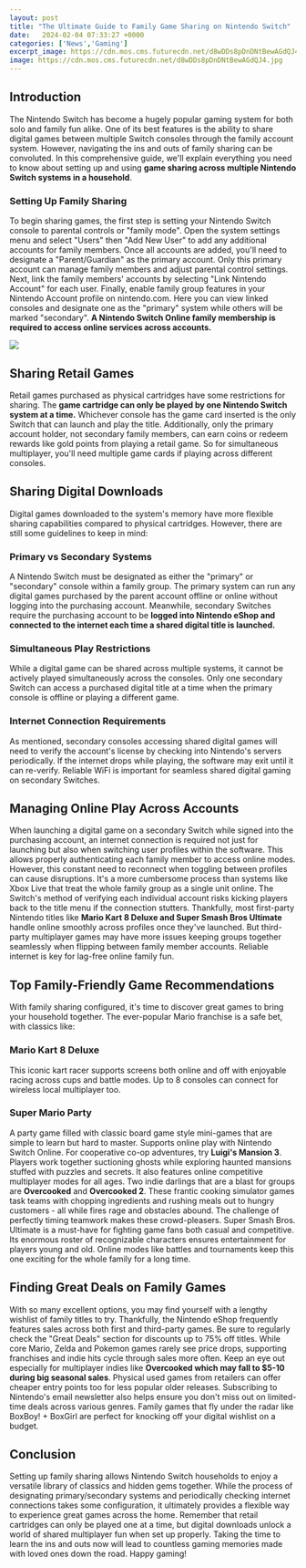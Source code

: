 ```yaml
---
layout: post
title: "The Ultimate Guide to Family Game Sharing on Nintendo Switch"
date:   2024-02-04 07:33:27 +0000
categories: ['News','Gaming']
excerpt_image: https://cdn.mos.cms.futurecdn.net/d8wDDs8pDnDNtBewAGdQJ4.jpg
image: https://cdn.mos.cms.futurecdn.net/d8wDDs8pDnDNtBewAGdQJ4.jpg
---
```


## Introduction
The Nintendo Switch has become a hugely popular gaming system for both solo and family fun alike. One of its best features is the ability to share digital games between multiple Switch consoles through the family account system. However, navigating the ins and outs of family sharing can be convoluted. In this comprehensive guide, we'll explain everything you need to know about setting up and using **game sharing across multiple Nintendo Switch systems in a household**.
### Setting Up Family Sharing
To begin sharing games, the first step is setting your Nintendo Switch console to parental controls or "family mode". Open the system settings menu and select "Users" then "Add New User" to add any additional accounts for family members. 
Once all accounts are added, you'll need to designate a "Parent/Guardian" as the primary account. Only this primary account can manage family members and adjust parental control settings. Next, link the family members' accounts by selecting "Link Nintendo Account" for each user. 
Finally, enable family group features in your Nintendo Account profile on nintendo.com. Here you can view linked consoles and designate one as the "primary" system while others will be marked "secondary". **A Nintendo Switch Online family membership is required to access online services across accounts.**

![](https://cdn.mos.cms.futurecdn.net/d8wDDs8pDnDNtBewAGdQJ4.jpg)
## Sharing Retail Games  
Retail games purchased as physical cartridges have some restrictions for sharing. The **game cartridge can only be played by one Nintendo Switch system at a time.** Whichever console has the game card inserted is the only Switch that can launch and play the title. 
Additionally, only the primary account holder, not secondary family members, can earn coins or redeem rewards like gold points from playing a retail game. So for simultaneous multiplayer, you'll need multiple game cards if playing across different consoles.
## Sharing Digital Downloads
Digital games downloaded to the system's memory have more flexible sharing capabilities compared to physical cartridges. However, there are still some guidelines to keep in mind:
### Primary vs Secondary Systems
A Nintendo Switch must be designated as either the "primary" or "secondary" console within a family group. The primary system can run any digital games purchased by the parent account offline or online without logging into the purchasing account. 
Meanwhile, secondary Switches require the purchasing account to be **logged into Nintendo eShop and connected to the internet each time a shared digital title is launched.**
### Simultaneous Play Restrictions 
While a digital game can be shared across multiple systems, it cannot be actively played simultaneously across the consoles. Only one secondary Switch can access a purchased digital title at a time when the primary console is offline or playing a different game.
### Internet Connection Requirements
As mentioned, secondary consoles accessing shared digital games will need to verify the account's license by checking into Nintendo's servers periodically. If the internet drops while playing, the software may exit until it can re-verify. Reliable WiFi is important for seamless shared digital gaming on secondary Switches.
## Managing Online Play Across Accounts
When launching a digital game on a secondary Switch while signed into the purchasing account, an internet connection is required not just for launching but also when switching user profiles within the software. This allows properly authenticating each family member to access online modes.
However, this constant need to reconnect when toggling between profiles can cause disruptions. It's a more cumbersome process than systems like Xbox Live that treat the whole family group as a single unit online. The Switch's method of verifying each individual account risks kicking players back to the title menu if the connection stutters. 
Thankfully, most first-party Nintendo titles like **Mario Kart 8 Deluxe and Super Smash Bros Ultimate** handle online smoothly across profiles once they've launched. But third-party multiplayer games may have more issues keeping groups together seamlessly when flipping between family member accounts. Reliable internet is key for lag-free online family fun.
## Top Family-Friendly Game Recommendations
With family sharing configured, it's time to discover great games to bring your household together. The ever-popular Mario franchise is a safe bet, with classics like:
### Mario Kart 8 Deluxe
This iconic kart racer supports screens both online and off with enjoyable racing across cups and battle modes. Up to 8 consoles can connect for wireless local multiplayer too. 
### Super Mario Party 
A party game filled with classic board game style mini-games that are simple to learn but hard to master. Supports online play with Nintendo Switch Online.
For cooperative co-op adventures, try **Luigi's Mansion 3**. Players work together suctioning ghosts while exploring haunted mansions stuffed with puzzles and secrets. It also features online competitive multiplayer modes for all ages.
Two indie darlings that are a blast for groups are **Overcooked** and **Overcooked 2**. These frantic cooking simulator games task teams with chopping ingredients and rushing meals out to hungry customers - all while fires rage and obstacles abound. The challenge of perfectly timing teamwork makes these crowd-pleasers. 
Super Smash Bros. Ultimate is a must-have for fighting game fans both casual and competitive. Its enormous roster of recognizable characters ensures entertainment for players young and old. Online modes like battles and tournaments keep this one exciting for the whole family for a long time.
## Finding Great Deals on Family Games
With so many excellent options, you may find yourself with a lengthy wishlist of family titles to try. Thankfully, the Nintendo eShop frequently features sales across both first and third-party games. Be sure to regularly check the "Great Deals" section for discounts up to 75% off titles.
While core Mario, Zelda and Pokemon games rarely see price drops, supporting franchises and indie hits cycle through sales more often. Keep an eye out especially for multiplayer indies like **Overcooked which may fall to $5-10 during big seasonal sales**. Physical used games from retailers can offer cheaper entry points too for less popular older releases.
Subscribing to Nintendo's email newsletter also helps ensure you don't miss out on limited-time deals across various genres. Family games that fly under the radar like BoxBoy! + BoxGirl are perfect for knocking off your digital wishlist on a budget.
## Conclusion  
Setting up family sharing allows Nintendo Switch households to enjoy a versatile library of classics and hidden gems together. While the process of designating primary/secondary systems and periodically checking internet connections takes some configuration, it ultimately provides a flexible way to experience great games across the home. 
Remember that retail cartridges can only be played one at a time, but digital downloads unlock a world of shared multiplayer fun when set up properly. Taking the time to learn the ins and outs now will lead to countless gaming memories made with loved ones down the road. Happy gaming!